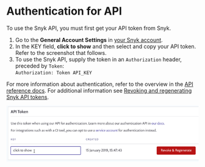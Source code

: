 # Authentication for API

To use the Snyk API, you must first get your API token from Snyk.

1. Go to the **General Account Settings** in [your Snyk account](https://app.snyk.io/account).
2. In the KEY field, **click to show** and then select and copy your API token. Refer to the screenshot that follows.
3. To use the Snyk API, supply the token in an `Authorization` header, preceded by `Token`:\
   `Authorization: Token API_KEY`

For more information about authentication, refer to the overview in the [API reference docs](https://apidocs.snyk.io/). For additional information see [Revoking and regenerating Snyk API tokens](revoking-and-regenerating-snyk-api-tokens.md).

![Get API token](<../.gitbook/assets/uuid-8d94edf8-b42b-e5b3-ada1-e157d18ff884-en (1) (1) (1) (1) (1) (1) (1) (12).png>)
